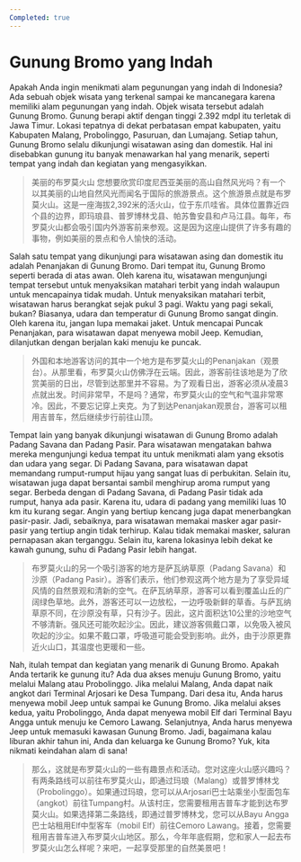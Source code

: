```yaml
---
Completed: true
---
```


# Gunung Bromo yang Indah

Apakah Anda ingin menikmati alam pegunungan yang indah di Indonesia? Ada sebuah objek wisata yang terkenal sampai ke mancanegara karena memiliki alam pegunungan yang indah. Objek wisata tersebut adalah Gunung Bromo. Gunung berapi aktif dengan tinggi 2.392 mdpl itu terletak di Jawa Timur. Lokasi tepatnya di dekat perbatasan empat kabupaten, yaitu Kabupaten Malang, Probolinggo, Pasuruan, dan Lumajang. Setiap tahun, Gunung Bromo selalu dikunjungi wisatawan asing dan domestik. Hal ini disebabkan gunung itu banyak menawarkan hal yang menarik, seperti tempat yang indah dan kegiatan yang mengasyikkan.

> 美丽的布罗莫火山
> 您想要欣赏印度尼西亚美丽的高山自然风光吗？有一个以其美丽的山地自然风光而闻名于国际的旅游景点。这个旅游景点就是布罗莫火山。这是一座海拔2,392米的活火山，位于东爪哇省。具体位置靠近四个县的边界，即玛琅县、普罗博林戈县、帕苏鲁安县和卢马江县。每年，布罗莫火山都会吸引国内外游客前来参观。这是因为这座山提供了许多有趣的事物，例如美丽的景点和令人愉快的活动。

Salah satu tempat yang dikunjungi para wisatawan asing dan domestik itu adalah Penanjakan di Gunung Bromo. Dari tempat itu, Gunung Bromo seperti berada di atas awan. Oleh karena itu, wisatawan mengunjungi tempat tersebut untuk menyaksikan matahari terbit yang indah walaupun untuk mencapainya tidak mudah. Untuk menyaksikan matahari terbit, wisatawan harus berangkat sejak pukul 3 pagi. Waktu yang pagi sekali, bukan? Biasanya, udara dan temperatur di Gunung Bromo sangat dingin. Oleh karena itu, jangan lupa memakai jaket. Untuk mencapai Puncak Penanjakan, para wisatawan dapat menyewa mobil Jeep. Kemudian, dilanjutkan dengan berjalan kaki menuju ke puncak.

> 外国和本地游客访问的其中一个地方是布罗莫火山的Penanjakan（观景台）。从那里看，布罗莫火山仿佛浮在云端。因此，游客前往该地是为了欣赏美丽的日出，尽管到达那里并不容易。为了观看日出，游客必须从凌晨3点就出发。时间非常早，不是吗？通常，布罗莫火山的空气和气温非常寒冷。因此，不要忘记穿上夹克。为了到达Penanjakan观景台，游客可以租用吉普车，然后继续步行前往山顶。

Tempat lain yang banyak dikunjungi wisatawan di Gunung Bromo adalah Padang Savana dan Padang Pasir. Para wisatawan mengatakan bahwa mereka mengunjungi kedua tempat itu untuk menikmati alam yang eksotis dan udara yang segar. Di Padang Savana, para wisatawan dapat memandang rumput-rumput hijau yang sangat luas di perbukitan. Selain itu, wisatawan juga dapat bersantai sambil menghirup aroma rumput yang segar. Berbeda dengan di Padang Savana, di Padang Pasir tidak ada rumput, hanya ada pasir. Karena itu, udara di padang yang memiliki luas 10 km itu kurang segar. Angin yang bertiup kencang juga dapat menerbangkan pasir-pasir. Jadi, sebaiknya, para wisatawan memakai masker agar pasir-pasir yang tertiup angin tidak terhirup. Kalau tidak memakai masker, saluran pernapasan akan terganggu. Selain itu, karena lokasinya lebih dekat ke kawah gunung, suhu di Padang Pasir lebih hangat.

> 布罗莫火山的另一个吸引游客的地方是萨瓦纳草原（Padang Savana）和沙原（Padang Pasir）。游客们表示，他们参观这两个地方是为了享受异域风情的自然景观和清新的空气。在萨瓦纳草原，游客可以看到覆盖山丘的广阔绿色草地。此外，游客还可以一边放松，一边呼吸新鲜的草香。与萨瓦纳草原不同，在沙原没有草，只有沙子。因此，这片面积达10公里的沙地空气不够清新。强风还可能吹起沙尘。因此，建议游客佩戴口罩，以免吸入被风吹起的沙尘。如果不戴口罩，呼吸道可能会受到影响。此外，由于沙原更靠近火山口，其温度也更暖和一些。

Nah, itulah tempat dan kegiatan yang menarik di Gunung Bromo. Apakah Anda tertarik ke gunung itu? Ada dua akses menuju Gunung Bromo, yaitu melalui Malang atau Probolinggo. Jika melalui Malang, Anda dapat naik angkot dari Terminal Arjosari ke Desa Tumpang. Dari desa itu, Anda harus menyewa mobil Jeep untuk sampai ke Gunung Bromo. Jika melalui akses kedua, yaitu Probolinggo, Anda dapat menyewa mobil Elf dari Terminal Bayu Angga untuk menuju ke Cemoro Lawang. Selanjutnya, Anda harus menyewa Jeep untuk memasuki kawasan Gunung Bromo. Jadi, bagaimana kalau liburan akhir tahun ini, Anda dan keluarga ke Gunung Bromo? Yuk, kita nikmati keindahan alam di sana!

> 那么，这就是布罗莫火山的一些有趣景点和活动。您对这座火山感兴趣吗？有两条路线可以前往布罗莫火山，即通过玛琅（Malang）或普罗博林戈（Probolinggo）。如果通过玛琅，您可以从Arjosari巴士站乘坐小型面包车（angkot）前往Tumpang村。从该村庄，您需要租用吉普车才能到达布罗莫火山。如果选择第二条路线，即通过普罗博林戈，您可以从Bayu Angga巴士站租用Elf中型客车（mobil Elf）前往Cemoro Lawang。接着，您需要租用吉普车进入布罗莫火山地区。那么，今年年底假期，您和家人一起去布罗莫火山怎么样呢？来吧，一起享受那里的自然美景吧！
